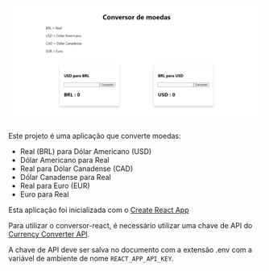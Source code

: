 <h1 align="center">
  <img alt="Banner" title="Banner" src="./src/assets/images/banner.png" />
</h1>

Este projeto é uma aplicação que converte moedas:

- Real (BRL) para Dólar Americano (USD)
- Dólar Americano para Real
- Real para Dólar Canadense (CAD)
- Dólar Canadense para Real
- Real para Euro (EUR)
- Euro para Real

Esta aplicação foi inicializada com o [Create React App](https://github.com/facebook/create-react-app)

Para utilizar o conversor-react, é necessário utilizar uma chave de API do [Currency Converter API](https://free.currencyconverterapi.com/).

A chave de API deve ser salva no documento com a extensão .env com a variável de ambiente de nome `REACT_APP_API_KEY`.
